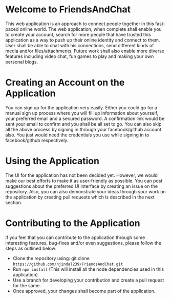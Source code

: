 # Welcome to FriendsAndChat

This web application is an approach to connect people together in this fast-paced online world. The web application, when complete shall enable you to create your account, search for more people that have trusted this application as a way to push up their online identity and connect to them. User shall be able to chat with his connections, send different kinds of media and/or files/attachments. Future work shall also enable more diverse features including video chat, fun games to play and making your own personal blogs.

# Creating an Account on the Application

You can sign up for the application very easily. Either you could go for a manual sign up process where you will fill up information about yourself, your preferred email and a secured password. A confirmation link would be sent your email to confirm and you shall be all set to go.
You can also skip all the above process by signing in through your facebook/github account also. You just would need the credentials you use while signing in to facebook/github respectively.

# Using the Application

The UI for the application has not been decided yet. However, we would make our best efforts to make it as user-friendly as possible.
You can post suggestions about the preferred UI interface by creating an issue on the repository. Also, you can also demonstrate your ideas through your work on the application by creating pull requests which is described in the next section.

# Contributing to the Application

If you feel that you can contribute to the application through some interesting features, bug-fixes and/or even suggestions, please follow the steps as outlined below:
- Clone the repository using: git clone `https://github.com/njindal239/FriendsAndChat.git`
- Run `npm install` (This will install all the node dependencies used in this application)
- Use a branch for developing your contribution and create a pull request for the same.
- Once approved, your changes shall become part of the application.